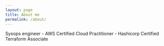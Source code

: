 ```yaml
---
layout: page
title: About me
permalink: /about/
---
```


Sysops engineer - AWS Certified Cloud Practitioner - Hashicorp Certified Terraform Associate
